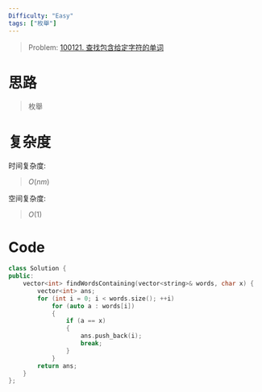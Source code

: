 ```yaml
---
Difficulty: "Easy"
tags: ["枚舉"]
---
```


> Problem: [100121. 查找包含给定字符的单词](https://leetcode.cn/problems/find-words-containing-character/description/)

# 思路

> 枚舉

# 复杂度

时间复杂度:
> $O(nm)$

空间复杂度:
> $O(1)$



# Code
```C++ []
class Solution {
public:
    vector<int> findWordsContaining(vector<string>& words, char x) {
        vector<int> ans;
        for (int i = 0; i < words.size(); ++i)
            for (auto a : words[i])
            {
                if (a == x)
                {
                    ans.push_back(i);
                    break;
                }
            }
        return ans;
    }
};
```
  
